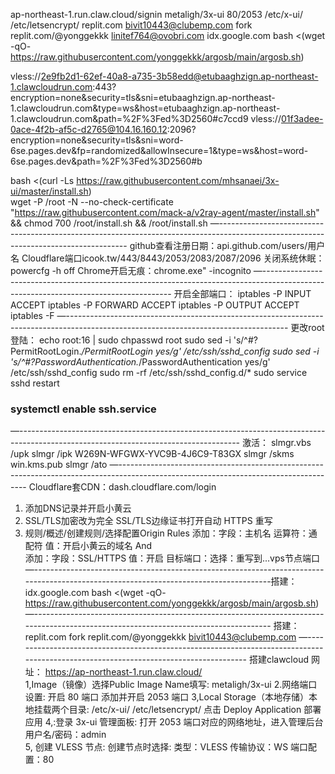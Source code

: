 ap-northeast-1.run.claw.cloud/signin      metaligh/3x-ui    80/2053       /etc/x-ui/       /etc/letsencrypt/
replit.com         bivit10443@clubemp.com    fork  replit.com/@yonggekkk       linitef764@ovobri.com
idx.google.com     bash <(wget -qO- https://raw.githubusercontent.com/yonggekkk/argosb/main/argosb.sh) 

vless://2e9fb2d1-62ef-40a8-a735-3b58edd@etubaaghzign.ap-northeast-1.clawcloudrun.com:443?encryption=none&security=tls&sni=etubaaghzign.ap-northeast-1.clawcloudrun.com&type=ws&host=etubaaghzign.ap-northeast-1.clawcloudrun.com&path=%2F%3Fed%3D2560#c7ccd9
vless://01f3adee-0ace-4f2b-af5c-d2765@104.16.160.12:2096?encryption=none&security=tls&sni=word-6se.pages.dev&fp=randomized&allowInsecure=1&type=ws&host=word-6se.pages.dev&path=%2F%3Fed%3D2560#b

bash <(curl -Ls https://raw.githubusercontent.com/mhsanaei/3x-ui/master/install.sh)         
wget -P /root -N --no-check-certificate "https://raw.githubusercontent.com/mack-a/v2ray-agent/master/install.sh" && chmod 700 /root/install.sh && /root/install.sh 
—-------------------------------------------------------------------------------------------------------------------------------------
github查看注册日期：api.github.com/users/用户名
Cloudflare端口icook.tw/443/8443/2053/2083/2087/2096
关闭系统休眠：powercfg -h off
Chrome开启无痕：chrome.exe"  -incognito
—-------------------------------------------------------------------------------------------------------------------------------------
开启全部端口：
iptables -P INPUT ACCEPT
iptables -P FORWARD ACCEPT
iptables -P OUTPUT ACCEPT
iptables -F
—-------------------------------------------------------------------------------------------------------------------------------------
更改root登陆：
echo root:16  | sudo chpasswd root
sudo sed -i 's/^#\?PermitRootLogin.*/PermitRootLogin yes/g' /etc/ssh/sshd_config
sudo sed -i 's/^#\?PasswordAuthentication.*/PasswordAuthentication yes/g' /etc/ssh/sshd_config
sudo rm -rf /etc/ssh/sshd_config.d/*
sudo service sshd restart
###  systemctl enable ssh.service
—-------------------------------------------------------------------------------------------------------------------------------------
激活：
slmgr.vbs /upk
slmgr /ipk W269N-WFGWX-YVC9B-4J6C9-T83GX
slmgr /skms win.kms.pub
slmgr /ato
—-------------------------------------------------------------------------------------------------------------------------------------
Cloudflare套CDN：dash.cloudflare.com/login  
1. 添加DNS记录并开启小黄云
2. SSL/TLS加密改为完全   SSL/TLS边缘证书打开自动 HTTPS 重写
3. 规则/概述/创建规则/选择配置Origin Rules
添加：字段：主机名   运算符：通配符   值：开启小黄云的域名  And  
添加：字段：SSL/HTTPS    值：开启
目标端口：选择：重写到...vps节点端口
—-------------------------------------------------------------------------------------------------------------------------------------搭建：idx.google.com      bash <(wget -qO- https://raw.githubusercontent.com/yonggekkk/argosb/main/argosb.sh) 
—-------------------------------------------------------------------------------------------------------------------------------------
搭建：replit.com       fork  replit.com/@yonggekkk           bivit10443@clubemp.com 
—-------------------------------------------------------------------------------------------------------------------------------------
搭建clawcloud    网址： https://ap-northeast-1.run.claw.cloud/  
1,Image（镜像）选择Public    Image Name填写:  metaligh/3x-ui
2.网络端口设置: 开启 80 端口  添加并开启 2053 端口
3,Local Storage（本地存储）本地挂载两个目录: /etc/x-ui/   /etc/letsencrypt/  点击 Deploy Application 部署应用
4,:登录 3x-ui 管理面板: 打开 2053 端口对应的网络地址，进入管理后台  用户名/密码：admin  
5, 创建 VLESS 节点: 创建节点时选择: 类型：VLESS  传输协议：WS  端口配置：80

